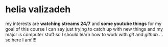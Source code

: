 # helia valizadeh
my interests are **watching streams 24/7** and **some youtube things**
for my goal of this course I can say just trying to catch up with new things and my major is computer stuff so I should learn how to work with *git* and *github* ... so here I am!!!!
